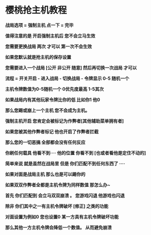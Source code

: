 # 樱桃抢主机教程

**战局选项 = 强制主机 点一下 = 完毕**

**值得注意的是 开启强制主机后 您不会立马生效**

**您需要更换战局 两次 才可以 第一次不会生效**

**如果您默认就是抢主机的保存设置**

**您需要进入一个战局 \[公开 非公开 随意] 然后再切换一次战局 才可以**

**流程 = 开关开启 - 进入战局 - 切换战局 - 令牌显示 0-5 随机一个**

**主机令牌数值为0-5随机一个 0优先度最高 1-5其次**

**如果战局内有其他玩家令牌比你的低 比如你1 他0**

**那么您踢或崩上一个主机 您不会成为主机。**

**强制主机开启 您肯定会被标记为作弊者\[其他辅助菜单拥有者]**

**如果您被其他作弊者标记 他也开启了作弊者拦截**

**那么您的一切恶搞 全部都会没有任何反应**

**你刷任何载具 他看不到···· 他的位置 你看不到 \[也或者看他是定住不动的]**

**简单来说 就是虽然在战局里 但是 你们匹配不到任何东西了 ····**

**如果对面是战局主机 那么也是可以踢你的**

**如果双双作弊者全都是主机令牌为同样数值 那怎么办\~**

**首先 你们匹配到 会立马双双崩溃 。 您游戏闪退 他游戏也闪退**

**除非 你们其中之一有主机令牌破坏 \[修正] 之类的功能**

**对面设置为例如0 您也设置0 某一方具有主机令牌破坏功能**

**那么其他一方主机令牌会降低一个数值。 从而避免崩溃**
